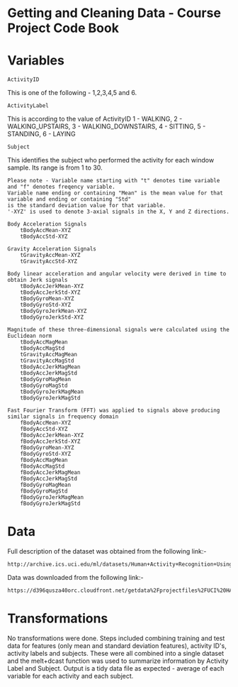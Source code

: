Getting and Cleaning Data - Course Project Code Book
================================

Variables
================================

    ActivityID

This is one of the following - 1,2,3,4,5 and 6. 

    ActivityLabel
This is according to the value of ActivityID
1 - WALKING, 2 - WALKING_UPSTAIRS, 3 - WALKING_DOWNSTAIRS, 4 - SITTING, 5 - STANDING, 6 - LAYING

    Subject
This identifies the subject who performed the activity for each window sample. Its range is from 1 to 30.
    
    Please note - Variable name starting with "t" denotes time variable and "f" denotes freqency variable.
    Variable name ending or containing "Mean" is the mean value for that variable and ending or containing "Std" 
    is the standard deviation value for that variable.
    '-XYZ' is used to denote 3-axial signals in the X, Y and Z directions.

    Body Acceleration Signals
        tBodyAccMean-XYZ
        tBodyAccStd-XYZ
    
    Gravity Acceleration Signals
        tGravityAccMean-XYZ
        tGravityAccStd-XYZ

    Body linear acceleration and angular velocity were derived in time to obtain Jerk signals    
        tBodyAccJerkMean-XYZ
        tBodyAccJerkStd-XYZ
        tBodyGyroMean-XYZ
        tBodyGyroStd-XYZ
        tBodyGyroJerkMean-XYZ
        tBodyGyroJerkStd-XYZ
        
    Magnitude of these three-dimensional signals were calculated using the Euclidean norm
        tBodyAccMagMean
        tBodyAccMagStd
        tGravityAccMagMean
        tGravityAccMagStd
        tBodyAccJerkMagMean
        tBodyAccJerkMagStd
        tBodyGyroMagMean
        tBodyGyroMagStd
        tBodyGyroJerkMagMean
        tBodyGyroJerkMagStd
    
    Fast Fourier Transform (FFT) was applied to signals above producing similar signals in frequency domain
        fBodyAccMean-XYZ
        fBodyAccStd-XYZ
        fBodyAccJerkMean-XYZ
        fBodyAccJerkStd-XYZ
        fBodyGyroMean-XYZ
        fBodyGyroStd-XYZ
        fBodyAccMagMean
        fBodyAccMagStd
        fBodyAccJerkMagMean
        fBodyAccJerkMagStd
        fBodyGyroMagMean
        fBodyGyroMagStd
        fBodyGyroJerkMagMean
        fBodyGyroJerkMagStd

Data
================================
Full description of the dataset was obtained from the following link:-

    http://archive.ics.uci.edu/ml/datasets/Human+Activity+Recognition+Using+Smartphones

Data was downloaded from the following link:-

    https://d396qusza40orc.cloudfront.net/getdata%2Fprojectfiles%2FUCI%20HAR%20Dataset.zip

Transformations
================================
No transformations were done. Steps included combining training and test data for features (only mean and standard deviation features), activity ID's, activity labels and subjects. These were all combined into a single dataset and the melt+dcast function was used to summarize information by Activity Label and Subject. Output is a tidy data file as expected - average of each variable for each activity and each subject.
